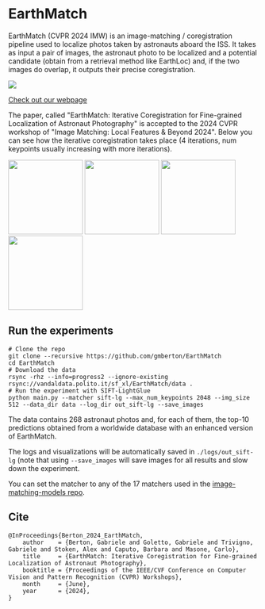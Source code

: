 # EarthMatch

EarthMatch (CVPR 2024 IMW) is an image-matching / coregistration pipeline used to localize photos taken by astronauts aboard the ISS. It takes as input a pair of images, the astronaut photo to be localized and a potential candidate (obtain from a retrieval method like EarthLoc) and, if the two images do overlap, it outputs their precise coregistration.

<p float="left">
  <img src="https://earthloc-and-earthmatch.github.io/static/images/pipeline.png" />
</p>

[Check out our webpage](https://earthloc-and-earthmatch.github.io/)

The paper, called "EarthMatch: Iterative Coregistration for Fine-grained Localization of Astronaut Photography" is accepted to the 2024 CVPR workshop of "Image Matching: Local Features & Beyond 2024". Below you can see how the iterative coregistration takes place (4 iterations, num keypoints usually increasing with more iterations).

<p float="left">
  <img src="https://earthloc-and-earthmatch.github.io/static/images/qualitative/gifs/gif1.gif" height="150" />
  <img src="https://earthloc-and-earthmatch.github.io/static/images/qualitative/gifs/gif2.gif" height="150" />
  <img src="https://earthloc-and-earthmatch.github.io/static/images/qualitative/gifs/gif3.gif" height="150" />
  <img src="https://earthloc-and-earthmatch.github.io/static/images/qualitative/gifs/gif4.gif" height="150" />
</p>

## Run the experiments

```
# Clone the repo
git clone --recursive https://github.com/gmberton/EarthMatch
cd EarthMatch
# Download the data
rsync -rhz --info=progress2 --ignore-existing rsync://vandaldata.polito.it/sf_xl/EarthMatch/data .
# Run the experiment with SIFT-LightGlue
python main.py --matcher sift-lg --max_num_keypoints 2048 --img_size 512 --data_dir data --log_dir out_sift-lg --save_images
```

The data contains 268 astronaut photos and, for each of them, the top-10 predictions obtained from a worldwide database with an enhanced version of EarthMatch.

The logs and visualizations will be automatically saved in `./logs/out_sift-lg` (note that using `--save_images` will save images for all results and slow down the experiment.

You can set the matcher to any of the 17 matchers used in the [image-matching-models repo](https://github.com/gmberton/image-matching-models).


## Cite
```
@InProceedings{Berton_2024_EarthMatch,
    author    = {Berton, Gabriele and Goletto, Gabriele and Trivigno, Gabriele and Stoken, Alex and Caputo, Barbara and Masone, Carlo},
    title     = {EarthMatch: Iterative Coregistration for Fine-grained Localization of Astronaut Photography},
    booktitle = {Proceedings of the IEEE/CVF Conference on Computer Vision and Pattern Recognition (CVPR) Workshops},
    month     = {June},
    year      = {2024},
}
```

